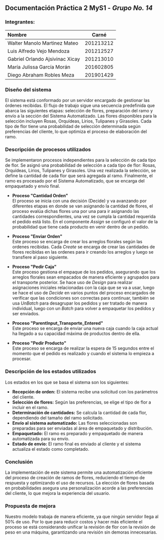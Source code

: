 ## Documentación Práctica 2 MyS1 - _Grupo No. 14_

### Integrantes:

| Nombre                          |   Carné   |
| :------------------------------ | :-------: |
| Walter Manolo Martinez Mateo    | 201213212 |
| Luis Alfredo Vejo Mendoza       | 201212527 |
| Gabriel Orlando Ajsivinac Xicay | 201213010 |
| María Julissa García Morán      | 201602805 |
| Diego Abraham Robles Meza       | 201901429 |

### Diseño del sistema

El sistema está conformado por un servidor encargado de gestionar las órdenes recibidas. El flujo de trabajo sigue una secuencia predefinida que abarca las siguientes etapas: selección de flores, preparación del ramo y envío a la sección del Sistema Automatizado. Las flores disponibles para la selección incluyen Rosas, Orquídeas, Lirios, Tulipanes y Girasoles. Cada tipo de flor tiene una probabilidad de selección determinada según preferencias del cliente, lo que optimiza el proceso de elaboración del ramo.

### Descripción de procesos utilizados

Se implementaron procesos independientes para la selección de cada tipo de flor. Se asignó una probabilidad de selección a cada tipo de flor: Rosas, Orquídeas, Lirios, Tulipanes y Girasoles. Una vez realizada la selección, se define la cantidad de cada flor que será agregada al ramo. Finalmente, el ramo es procesado por el Sistema Automatizado, que se encarga del empaquetado y envío final.

* **Proceso "Cantidad Orden"<br>**
El proceso se inicia con una decisión (Decide) y va avanzando por diferentes etapas en donde se van asignando la cantidad de flores, el proceso evalúa dichas flores una por una para ir asignando las cantidades correspondientes, una vez se cumpla la cantidad requerida el pedido está listo. En el componente *Assign* se configuró el valor de la probabilidad que tiene cada producto en venir dentro de un pedido.

* **Proceso "Enviar Orden"<br>**
Este proceso se encarga de crear los arreglos florales según las ordenes recibidas. Cada *Create* se encarga de crear las cantidades de flores recibidas en las ordenes para ir creando los arreglos y luego se transfiere al paso siguiente.

* **Proceso "Pedir Caja"**<br>
Este proceso gestiona el empaque de los pedidos, asegurando que los arreglos florales sean empacados de manera eficiente y agrupados para el transporte posterior. Se hace uso de *Design* para realizar asignaciones iniciales relacionadas con la caja que se va a usar, luego se hace el uso de *Decide* en varios puntos del proceso encargados de verificar que las condiciones son correctas para continuar, también se usa *UnBatch* para desagrupar los pedidos y ser tratado de manera individual, luego con un *Batch* para volver a empaquetar los pedidos y ser enviados.

* **Proceso "ParentInput_Transporte_Entered"**<br>
Este proceso se encarga de enviar una nueva caja cuando la caja actual ha llegado a su capacidad máxima de productos dentro de ella.

* **Proceso "Pedir Producto"**<br>
Este proceso se encarga de realizar la espera de 15 segundos entre el momento que el pedido es realizado y cuando el sistema lo empieza a procesar.

### Descripción de los estados utilizados

Los estados en los que se basa el sistema son los siguientes:

* **Recepción de orden:** El sistema recibe una solicitud con los parámetros del cliente.
* **Selección de flores:** Según las preferencias, se elige el tipo de flor a incluir en el ramo.
* **Determinación de cantidades:** Se calcula la cantidad de cada flor, dependiendo del tamaño del ramo solicitado.
* **Envío al sistema automatizado:** Las flores seleccionadas son preparadas para ser enviadas al área de empaquetado y distribución.
* **Empaquetado:** El ramo es preparado y empaquetado de manera automatizada para su envío.
* **Estado de envío:** El ramo final es enviado al cliente y el sistema actualiza el estado como completado.

### Conclusión

La implementación de este sistema permite una automatización eficiente del proceso de creación de ramos de flores, reduciendo el tiempo de respuesta y optimizando el uso de recursos. La elección de flores basada en probabilidades asegura una personalización acorde a las preferencias del cliente, lo que mejora la experiencia del usuario.

### Propuesta de mejora
Nuestro modelo trabaja de manera eficiente, ya que ningún servidor llega al 50% de uso. Por lo que para reducir costos y hacer más eficiente el proceso se está considerando unificar la revisión de flor con la revisión de peso en una máquina, garantizando una revisión sin demoras innecesarias.